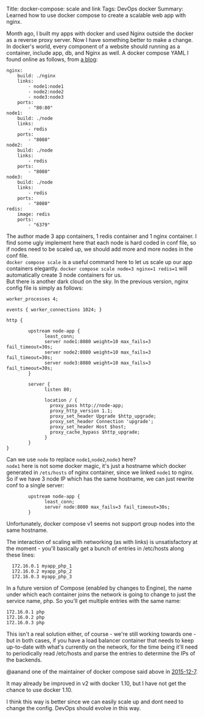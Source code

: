 Title: docker-compose: scale and link
Tags: DevOps docker
Summary: Learned how to use docker compose to create a scalable web app with nginx.

Month ago, I built my apps with docker and used Nginx outside the docker as a reverse proxy server. Now I have something better to make a change.  
In docker's world, every component of a website should running as a container, include app, db, and Nginx as well.
A docker compose YAML I found online as follows, from [a blog](http://anandmanisankar.com/posts/docker-container-nginx-node-redis-example/):
```
nginx:
    build: ./nginx
    links:
        - node1:node1
        - node2:node2
        - node3:node3
    ports:
        - "80:80"
node1:
    build: ./node
    links:
        - redis
    ports:
        - "8080"
node2:
    build: ./node
    links:
        - redis
    ports:
        - "8080"
node3:
    build: ./node
    links:
        - redis
    ports:
        - "8080"
redis:
    image: redis
    ports:
        - "6379"
```
The author made 3 app containers, 1 redis container and 1 nginx container. I find some ugly implement here that each node is hard coded in conf file, so if nodes need to be scaled up, we should add more and more nodes in the conf file.  
`docker compose scale` is a useful command here to let us scale up our app containers elegantly. `docker compose scale node=3 nginx=1 redis=1` will automatically create 3 node containers for us.  
But there is another dark cloud on the sky. In the previous version, nginx config file is simply as follows:
```
worker_processes 4;

events { worker_connections 1024; }

http {

        upstream node-app {
              least_conn;
              server node1:8080 weight=10 max_fails=3 fail_timeout=30s;
              server node2:8080 weight=10 max_fails=3 fail_timeout=30s;
              server node3:8080 weight=10 max_fails=3 fail_timeout=30s;
        }
         
        server {
              listen 80;
         
              location / {
                proxy_pass http://node-app;
                proxy_http_version 1.1;
                proxy_set_header Upgrade $http_upgrade;
                proxy_set_header Connection 'upgrade';
                proxy_set_header Host $host;
                proxy_cache_bypass $http_upgrade;
              }
        }
}

```
Can we use `node` to replace `node1`,`node2`,`node3` here?  
`node1` here is not some docker magic, it's just a hostname which docker generated in `/ets/hosts` of nginx container, since we linked `node1` to nginx.
So if we have 3 node IP which has the same hostname, we can just rewrite conf to a single server: 
```
        upstream node-app {
              least_conn;
              server node:8080 max_fails=3 fail_timeout=30s;
        }

```
Unfortunately, docker compose v1 seems not support group nodes into the same hostname.

The interaction of scaling with networking (as with links) is unsatisfactory at the moment - you'll basically get a bunch of entries in /etc/hosts along these lines:
```
  172.16.0.1 myapp_php_1
  172.16.0.2 myapp_php_2
  172.16.0.3 myapp_php_3
```
In a future version of Compose (enabled by changes to Engine), the name under which each container joins the network is going to change to just the service name, php. So you'll get multiple entries with the same name:
```
172.16.0.1 php
172.16.0.2 php
172.16.0.3 php
```
This isn't a real solution either, of course - we're still working towards one - but in both cases, if you have a load balancer container that needs to keep up-to-date with what's currently on the network, for the time being it'll need to periodically read /etc/hosts and parse the entries to determine the IPs of the backends.   

@aanand one of the maintainer of docker compose said above in [2015-12-7](https://github.com/docker/compose/issues/2472).  

It may already be improved in v2 with docker 1.10, but I have not get the chance to use docker 1.10.  

I think this way is better since we can easily scale up and dont need to change the config.  DevOps should evolve in this way. 
